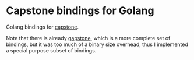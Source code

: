 # Capstone bindings for Golang
Golang bindings for [capstone](https://github.com/aquynh/capstone/tree/master/bindings).

Note that there is already [gapstone](https://github.com/knightsc/gapstone),
which is a more complete set of bindings, but it was too much of a binary size
overhead, thus I implemented a special purpose subset of bindings.

